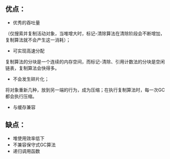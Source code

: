 ## 优点：

* 优秀的吞吐量

（仅搜索并复制活动对象，当堆增大时，标记-清除算法在清除阶段会不断增加，复制算法就不会产生这一消耗）；

* 可实现高速分配

复制算法的分块是一个连续的内存空间，而标记-清除、引用计数法的分块是空闲链表，复制算法会快得多。

* 不会发生碎片化；

将对象重新几种，放到另一端的行为，成为压缩；在执行复制算法时，每一次GC都会执行压缩。

* 与缓存兼容

## 缺点：

* 堆使用效率低下
* 不兼容保守式GC算法
* 递归调用函数



